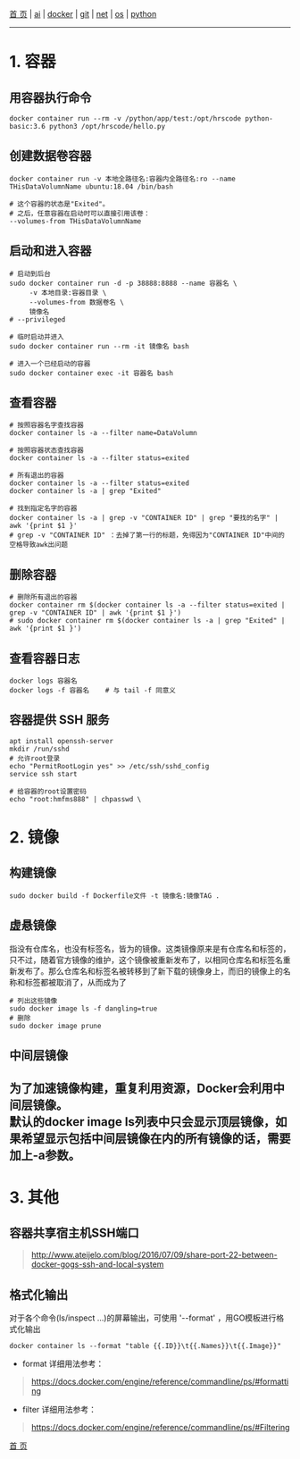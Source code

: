 [首 页](https://patrickj-fd.github.io/index) | [ai](https://patrickj-fd.github.io/mdfiles/ai/index) | [docker](https://patrickj-fd.github.io/mdfiles/docker/index) | [git](https://patrickj-fd.github.io/mdfiles/git/index) | [net](https://patrickj-fd.github.io/mdfiles/net/index) | [os](https://patrickj-fd.github.io/mdfiles/os/index) | [python](https://patrickj-fd.github.io/mdfiles/python/index)

---

# 1. 容器
## 用容器执行命令
```shell
docker container run --rm -v /python/app/test:/opt/hrscode python-basic:3.6 python3 /opt/hrscode/hello.py
```

## 创建数据卷容器
```shell
docker container run -v 本地全路径名:容器内全路径名:ro --name THisDataVolumnName ubuntu:18.04 /bin/bash

# 这个容器的状态是"Exited"。
# 之后，任意容器在启动时可以直接引用该卷：
--volumes-from THisDataVolumnName 
```

## 启动和进入容器
```shell
# 启动到后台
sudo docker container run -d -p 38888:8888 --name 容器名 \
     -v 本地目录:容器目录 \
     --volumes-from 数据卷名 \
     镜像名
# --privileged

# 临时启动并进入
sudo docker container run --rm -it 镜像名 bash

# 进入一个已经启动的容器
sudo docker container exec -it 容器名 bash

```

## 查看容器
```shell
# 按照容器名字查找容器
docker container ls -a --filter name=DataVolumn

# 按照容器状态查找容器
docker container ls -a --filter status=exited

# 所有退出的容器
docker container ls -a --filter status=exited
docker container ls -a | grep "Exited"

# 找到指定名字的容器
docker container ls -a | grep -v "CONTAINER ID" | grep "要找的名字" | awk '{print $1 }'
# grep -v "CONTAINER ID" ：去掉了第一行的标题，免得因为"CONTAINER ID"中间的空格导致awk出问题
```

## 删除容器
```shell
# 删除所有退出的容器
docker container rm $(docker container ls -a --filter status=exited | grep -v "CONTAINER ID" | awk '{print $1 }')
# sudo docker container rm $(docker container ls -a | grep "Exited" | awk '{print $1 }')
```

## 查看容器日志
```shell
docker logs 容器名      
docker logs -f 容器名    # 与 tail -f 同意义
```

## 容器提供 SSH 服务
```shell
apt install openssh-server
mkdir /run/sshd
# 允许root登录
echo "PermitRootLogin yes" >> /etc/ssh/sshd_config
service ssh start

# 给容器的root设置密码
echo "root:hmfms888" | chpasswd \
```

# 2. 镜像
## 构建镜像
```shell
sudo docker build -f Dockerfile文件 -t 镜像名:镜像TAG .
```

## 虚悬镜像
指没有仓库名，也没有标签名，皆为<none>的镜像。这类镜像原来是有仓库名和标签的，只不过，随着官方镜像的维护，这个镜像被重新发布了，以相同仓库名和标签名重新发布了。那么仓库名和标签名被转移到了新下载的镜像身上，而旧的镜像上的名称和标签都被取消了，从而成为了<none>
```shell
# 列出这些镜像
sudo docker image ls -f dangling=true
# 删除
sudo docker image prune
```
## 中间层镜像
为了加速镜像构建，重复利用资源，Docker会利用中间层镜像。  
默认的docker image ls列表中只会显示顶层镜像，如果希望显示包括中间层镜像在内的所有镜像的话，需要加上-a参数。
---

# 3. 其他
## 容器共享宿主机SSH端口
> http://www.ateijelo.com/blog/2016/07/09/share-port-22-between-docker-gogs-ssh-and-local-system

## 格式化输出
对于各个命令(ls/inspect ...)的屏幕输出，可使用 '--format' ，用GO模板进行格式化输出
```shell
docker container ls --format "table {{.ID}}\t{{.Names}}\t{{.Image}}"
```
- format 详细用法参考：
> https://docs.docker.com/engine/reference/commandline/ps/#formatting

- filter 详细用法参考：
> https://docs.docker.com/engine/reference/commandline/ps/#Filtering

[首 页](https://patrickj-fd.github.io/index)
